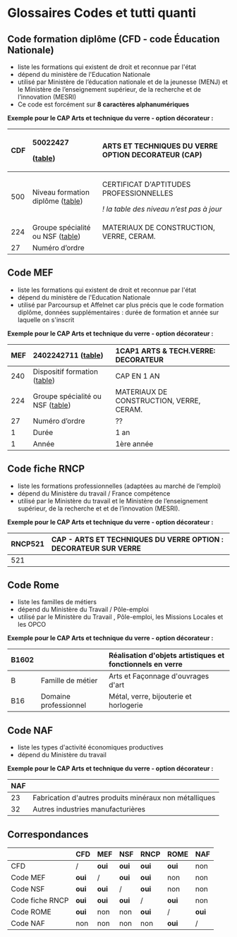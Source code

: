 # Glossaires Codes et tutti quanti

## **Code formation diplôme \(CFD - code Éducation Nationale\)**

* liste les formations qui existent de droit et reconnue par l'état
* dépend du ministère de l'Education Nationale
* utilisé par Ministère de l’éducation nationale et de la jeunesse \(MENJ\) et le Ministère de l’enseignement supérieur, de la recherche et de l’innovation \(MESRI\)
* Ce code est forcément sur **8 caractères alphanumériques**

**Exemple pour le CAP Arts et technique du verre - option décorateur :**

<table>
  <thead>
    <tr>
      <th style="text-align:left">
        <p>CDF</p>
        <p></p>
      </th>
      <th style="text-align:left">
        <p>50022427</p>
        <p>(<a href="http://infocentre.pleiade.education.fr/bcn/workspace/viewTable/n/V_FORMATION_DIPLOME">table</a>)</p>
      </th>
      <th style="text-align:left">ARTS ET TECHNIQUES DU VERRE OPTION DECORATEUR (CAP)</th>
    </tr>
  </thead>
  <tbody>
    <tr>
      <td style="text-align:left">500</td>
      <td style="text-align:left">Niveau formation dipl&#xF4;me (<a href="http://infocentre.pleiade.education.fr/bcn/index.php/workspace/viewTable/n/N_NIVEAU_FORMATION_DIPLOME/nbElements/20">table</a>)</td>
      <td
      style="text-align:left">
        <p>CERTIFICAT D&apos;APTITUDES PROFESSIONNELLES</p>
        <p><em>! la table des niveau n&#x2019;est pas &#xE0; jour</em>
        </p>
        </td>
    </tr>
    <tr>
      <td style="text-align:left">224</td>
      <td style="text-align:left">Groupe sp&#xE9;cialit&#xE9; ou NSF (<a href="http://infocentre.pleiade.education.fr/bcn/workspace/viewTable/n/N_GROUPE_SPECIALITE">table</a>)</td>
      <td
      style="text-align:left">MATERIAUX DE CONSTRUCTION, VERRE, CERAM.</td>
    </tr>
    <tr>
      <td style="text-align:left">27</td>
      <td style="text-align:left">Num&#xE9;ro d&#x2019;ordre</td>
      <td style="text-align:left"></td>
    </tr>
  </tbody>
</table>

## **Code MEF**

* liste les formations qui existent de droit et reconnue par l'état
* dépend du ministère de l'Education Nationale
* utilisé par Parcoursup et Affelnet car plus précis que le code formation diplôme, données supplémentaires : durée de formation et année sur laquelle on s'inscrit

**Exemple pour le CAP Arts et technique du verre - option décorateur :**

| MEF  | 2402242711 \([table](http://infocentre.pleiade.education.fr/bcn/index.php/workspace/viewTable/n/N_MEF/nbElements/20)\) | 1CAP1 ARTS & TECH.VERRE: DECORATEUR |
| :--- | :--- | :--- |
| 240 | Dispositif formation \([table](http://infocentre.pleiade.education.fr/bcn/index.php/workspace/viewTable/n/N_DISPOSITIF_FORMATION/nbElements/20)\) | CAP EN 1 AN |
| 224 | Groupe spécialité ou NSF \([table](http://infocentre.pleiade.education.fr/bcn/workspace/viewTable/n/N_GROUPE_SPECIALITE)\) | MATERIAUX DE CONSTRUCTION, VERRE, CERAM. |
| 27 | Numéro d’ordre | ?? |
| 1 | Durée | 1 an |
| 1 | Année | 1ère année |

## **Code fiche RNCP**

* liste les formations professionnelles \(adaptées au marché de l’emploi\)
* dépend du Ministère du travail / France compétence
* utilisé par le Ministère du travail et le Ministère de l’enseignement supérieur, de la recherche et et de l’innovation \(MESRI\).

**Exemple pour le CAP Arts et technique du verre - option décorateur :**

| RNCP521 | CAP - ARTS ET TECHNIQUES DU VERRE OPTION : DECORATEUR SUR VERRE |
| :--- | :--- |
| 521 |  |

## **Code Rome**

* liste les familles de métiers
* dépend du Ministère du Travail / Pôle-emploi
* utilisé par le Ministère du Travail , Pôle-emploi, les Missions Locales et les OPCO

**Exemple pour le CAP Arts et technique du verre - option décorateur :**

| B1602 |  | Réalisation d'objets artistiques et fonctionnels en verre |
| :--- | :--- | :--- |
| B | Famille de métier | Arts et Façonnage d'ouvrages d'art |
| B16 | Domaine professionnel | Métal, verre, bijouterie et horlogerie |

## **Code NAF**

* liste les types d'activité économiques productives
* dépend du Ministère du travail

**Exemple pour le CAP Arts et technique du verre - option décorateur :**

| NAF |  |
| :--- | :--- |
| 23 | Fabrication d'autres produits minéraux non métalliques |
| 32 | Autres industries manufacturières |

## **Correspondances**

|  | CFD | MEF | NSF | RNCP | ROME | NAF |
| :--- | :--- | :--- | :--- | :--- | :--- | :--- |
| CFD | / | **oui** | **oui** | **oui** | **oui** | non |
| Code MEF | **oui** | / | **oui** | **oui** | non | non |
| Code NSF | **oui** | **oui** | / | **oui** | non | non |
| Code fiche RNCP | **oui** | **oui** | **oui** | / | **oui** | non |
| Code ROME | **oui** | non | non | **oui** | / | **oui** |
| Code NAF | non | non | non | non | **oui** | / |

